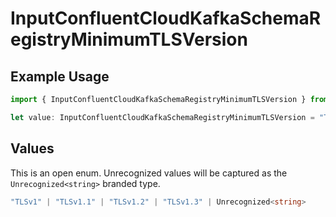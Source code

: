 # InputConfluentCloudKafkaSchemaRegistryMinimumTLSVersion

## Example Usage

```typescript
import { InputConfluentCloudKafkaSchemaRegistryMinimumTLSVersion } from "cribl-control-plane/models/operations";

let value: InputConfluentCloudKafkaSchemaRegistryMinimumTLSVersion = "TLSv1.3";
```

## Values

This is an open enum. Unrecognized values will be captured as the `Unrecognized<string>` branded type.

```typescript
"TLSv1" | "TLSv1.1" | "TLSv1.2" | "TLSv1.3" | Unrecognized<string>
```